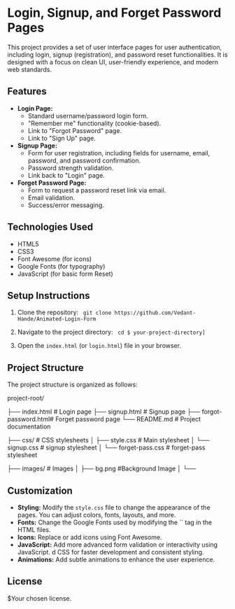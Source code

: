 # Login, Signup, and Forget Password Pages

This project provides a set of user interface pages for user authentication, including login, signup (registration), and password reset functionalities.  It is designed with a focus on clean UI, user-friendly experience, and modern web standards.

## Features

*   **Login Page:**
    *   Standard username/password login form.
    *   "Remember me" functionality (cookie-based).
    *   Link to "Forgot Password" page.
    *   Link to "Sign Up" page.
*   **Signup Page:**
    *   Form for user registration, including fields for username, email, password, and password confirmation.
    *   Password strength validation.
    *   Link back to "Login" page.
*   **Forget Password Page:**
    *   Form to request a password reset link via email.
    *   Email validation.
    *   Success/error messaging.

## Technologies Used

*   HTML5
*   CSS3
*   Font Awesome (for icons)
*   Google Fonts (for typography)
*   JavaScript (for basic form Reset)

## Setup Instructions

1.  Clone the repository:
   ` git clone https://github.com/Vedant-Hande/Animated-Login-Form`

3.  Navigate to the project directory:
   ` cd $ your-project-directory]`
  
4.  Open the `index.html` (or `login.html`) file in your browser.

## Project Structure

The project structure is organized as follows:

project-root/

├── index.html          # Login page
├── signup.html         # Signup page
├── forgot-password.html# Forget password page
└── README.md           # Project documentation

├── css/                # CSS stylesheets
│   ├── style.css       # Main stylesheet
│   └── signup.css      # signup stylesheet
│   └── forget-pass.css # forget-pass stylesheet

├── images/             # Images
│   ├── bg.png          #Background Image
│   └── 

## Customization

*   **Styling:** Modify the `style.css` file to change the appearance of the pages.  You can adjust colors, fonts, layouts, and more.
*   **Fonts:**  Change the Google Fonts used by modifying the `` tag in the HTML files.
*   **Icons:**  Replace or add icons using Font Awesome.
*   **JavaScript:** Add more advanced form validation or interactivity using JavaScript.
                  d CSS for faster development and consistent styling.
*   **Animations:** Add subtle animations to enhance the user experience.

## License

$Your chosen license.

